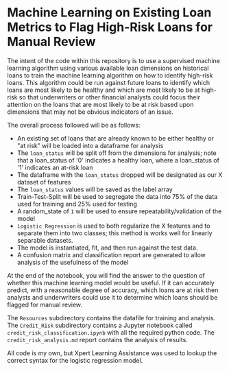 # Machine Learning on Existing Loan Metrics to Flag High-Risk Loans for Manual Review
The intent of the code within this repository is to use a supervised machine learning algorithm using various available loan dimensions on historical loans to train the machine learning algorithm on how to identify high-risk loans. This algorithm could be run against future loans to identify which loans are most likely to be healthy and which are most likely to be at high-risk so that underwriters or other financial analysts could focus their attention on the loans that are most likely to be at risk based upon dimensions that may not be obvious indicators of an issue. 

The overall process followed will be as follows:
- An existing set of loans that are already known to be either healthy or "at risk" will be loaded into a dataframe for analysis
- The `loan_status` will be split off from the dimensions for analysis; note that a loan_status of '0' indicates a healthy loan, where a loan_status of '1' indicates an at-risk loan
- The dataframe with the `loan_status` dropped will be designated as our X dataset of features
- The `loan_status` values will be saved as the label array
- Train-Test-Split will be used to segregate the data into 75% of the data used for training and 25% used for testing
- A random_state of `1` will be used to ensure repeatability/validation of the model
- `Logistic Regression` is used to both regularize the X features and to separate them into two classes; this method is works well for linearly separable datasets.
- The model is instantiated, fit, and then run against the test data.
- A confusion matrix and classification report are generated to allow analysis of the usefulness of the model

At the end of the notebook, you will find the answer to the question of whether this machine learning model would be useful. If it can accurately predict, with a reasonable degree of accuracy, which loans are at risk then analysts and underwriters could use it to determine which loans should be flagged for manual review.

The `Resources` subdirectory contains the datafile for training and analysis. The `Credit_Risk` subdirectory contains a Jupyter notebook called `credit_risk_classification.ipynb` with all the required python code. The `credit_risk_analysis.md` report contains the analysis of results.

All code is my own, but Xpert Learning Assistance was used to lookup the correct syntax for the logistic regression model.